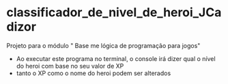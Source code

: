 # classificador_de_nivel_de_heroi_JCadizor
Projeto para o módulo " Base me lógica de programação para jogos"

* Ao executar este programa no terminal, o console irá dizer qual o nível do heroi com base no seu valor de XP
* tanto o XP como o nome do heroi podem ser alterados
